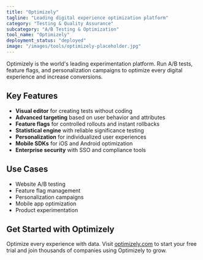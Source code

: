 ```yaml
---
title: "Optimizely"
tagline: "Leading digital experience optimization platform"
category: "Testing & Quality Assurance"
subcategory: "A/B Testing & Optimization"
tool_name: "Optimizely"
deployment_status: "deployed"
image: "/images/tools/optimizely-placeholder.jpg"
---
```

Optimizely is the world's leading experimentation platform. Run A/B tests, feature flags, and personalization campaigns to optimize every digital experience and increase conversions.

## Key Features

- **Visual editor** for creating tests without coding
- **Advanced targeting** based on user behavior and attributes
- **Feature flags** for controlled rollouts and instant rollbacks
- **Statistical engine** with reliable significance testing
- **Personalization** for individualized user experiences
- **Mobile SDKs** for iOS and Android optimization
- **Enterprise security** with SSO and compliance tools

## Use Cases

- Website A/B testing
- Feature flag management
- Personalization campaigns
- Mobile app optimization
- Product experimentation

## Get Started with Optimizely

Optimize every experience with data. Visit [optimizely.com](https://www.optimizely.com) to start your free trial and join thousands of companies using Optimizely to grow.
